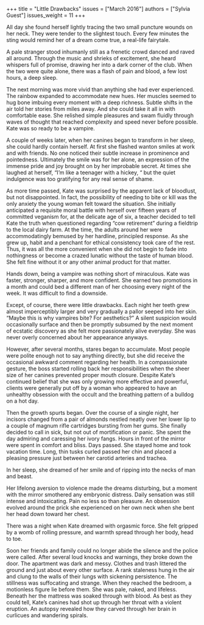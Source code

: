 +++
title = "Little Drawbacks"
issues = ["March 2016"]
authors = ["Sylvia Guest"]
issues_weight = 11
+++

All day she found herself lightly tracing the two small puncture wounds on her neck. They were tender to the slightest touch. Every few minutes the sting would remind her of a dream come true, a real-life fairytale.

A pale stranger stood inhumanly still as a frenetic crowd danced and raved all around. Through the music and shrieks of excitement, she heard whispers full of promise, drawing her into a dark corner of the club. When the two were quite alone, there was a flash of pain and blood, a few lost hours, a deep sleep.

The next morning was more vivid than anything she had ever experienced. The rainbow expanded to accommodate new hues. Her muscles seemed to hug bone imbuing every moment with a deep richness. Subtle shifts in the air told her stories from miles away. And she could take it all in with comfortable ease. She relished simple pleasures and swam fluidly through waves of thought that reached complexity and speed never before possible. Kate was so ready to be a vampire.

A couple of weeks later, when her canines began to transform in her sleep, she could hardly contain herself. At first she flashed wanton smiles at work and with friends. No one noticed their subtle increase in prominence and pointedness. Ultimately the smile was for her alone, an expression of the immense pride and joy brought on by her improbable secret. At times she laughed at herself, “I’m like a teenager with a hickey, “ but the quiet indulgence was too gratifying for any real sense of shame.

As more time passed, Kate was surprised by the apparent lack of bloodlust, but not disappointed. In fact, the possibility of needing to bite or kill was the only anxiety the young woman felt toward the situation. She initially anticipated a requisite moral battle with herself over fifteen years of committed veganism for, at the delicate age of six, a teacher decided to tell Kate the truth when questioned regarding “cow retirement” during a fieldtrip to the local dairy farm. At the time, the adults around her were accommodatingly bemused by her hardline, principled response. As she grew up, habit and a penchant for ethical consistency took care of the rest. Thus, it was all the more convenient when she did not begin to fade into nothingness or become a crazed lunatic without the taste of human blood. She felt fine without it or any other animal product for that matter.

Hands down, being a vampire was nothing short of miraculous. Kate was faster, stronger, sharper, and more confident. She earned two promotions in a month and could bed a different man of her choosing every night of the week. It was difficult to find a downside.

Except, of course, there were little drawbacks. Each night her teeth grew almost imperceptibly larger and very gradually a pallor seeped into her skin. “Maybe this is why vampires bite? For aesthetics?” A silent suspicion would occasionally surface and then be promptly subsumed by the next moment of ecstatic discovery as she felt more passionately alive everyday. She was never overly concerned about her appearance anyways.

However, after several months, stares began to accumulate. Most people were polite enough not to say anything directly, but she did receive the occasional awkward comment regarding her health. In a compassionate gesture, the boss started rolling back her responsibilities when the sheer size of her canines prevented proper mouth closure. Despite Kate’s continued belief that she was only growing more effective and powerful, clients were generally put off by a woman who appeared to have an unhealthy obsession with the occult and the breathing pattern of a bulldog on a hot day.

Then the growth spurts began. Over the course of a single night, her incisors changed from a pair of almonds nestled neatly over her lower lip to a couple of magnum rifle cartridges bursting from her gums. She finally decided to call in sick, but not out of mortification or panic. She spent the day admiring and caressing her ivory fangs. Hours in front of the mirror were spent in comfort and bliss. Days passed. She stayed home and took vacation time. Long, thin tusks curled passed her chin and placed a pleasing pressure just between her carotid arteries and trachea.

In her sleep, she dreamed of her smile and of ripping into the necks of man and beast.

Her lifelong aversion to violence made the dreams disturbing, but a moment with the mirror smothered any embryonic distress. Daily sensation was still intense and intoxicating. Pain no less so than pleasure. An obsession evolved around the prick she experienced on her own neck when she bent her head down toward her chest.

There was a night when Kate dreamed with orgasmic force. She felt gripped by a womb of rolling pressure, and warmth spread through her body, head to toe.

Soon her friends and family could no longer abide the silence and the police were called. After several loud knocks and warnings, they broke down the door. The apartment was dark and messy. Clothes and trash littered the ground and just about every other surface. A rank staleness hung in the air and clung to the walls of their lungs with sickening persistence. The stillness was suffocating and strange. When they reached the bedroom, a motionless figure lie before them. She was pale, naked, and lifeless. Beneath her the mattress was soaked through with blood. As best as they could tell, Kate’s canines had shot up through her throat with a violent eruption. An autopsy revealed how they carved through her brain in curlicues and wandering spirals.
